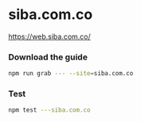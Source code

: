 # siba.com.co

https://web.siba.com.co/

### Download the guide

```sh
npm run grab --- --site=siba.com.co
```

### Test

```sh
npm test ---siba.com.co
```
